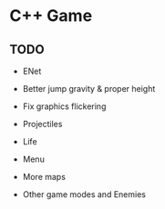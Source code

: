 # C++ Game

## TODO

* ENet

* Better jump gravity & proper height
* Fix graphics flickering

* Projectiles

* Life

* Menu

* More maps

* Other game modes and Enemies